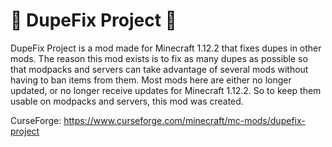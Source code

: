# 💎 DupeFix Project 💎 

DupeFix Project is a mod made for Minecraft 1.12.2 that fixes dupes in other mods.
The reason this mod exists is to fix as many dupes as possible so that modpacks and servers can take advantage of several mods without having to ban items from them.
Most mods here are either no longer updated, or no longer receive updates for Minecraft 1.12.2. So to keep them usable on modpacks and servers, this mod was created.

CurseForge: https://www.curseforge.com/minecraft/mc-mods/dupefix-project
